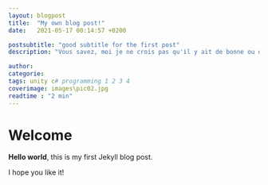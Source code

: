 ```yaml
---
layout: blogpost
title:  "My own blog post!"
date:   2021-05-17 00:14:57 +0200

postsubtitle: "good subtitle for the first post"
description: "Vous savez, moi je ne crois pas qu'il y ait de bonne ou de mauvaise situation. Moi, si je devais résumer ma vie aujourd'hui avec vous, je dirais que c'est d'abord des rencontres. Des gens qui m'ont tendu la main, peut-être à un moment où je ne pouvais pas, où j'étais seul chez moi. Et c'est assez curieux de se dire que les hasards, les rencontres forgent une destinée..."

author:
categorie:
tags: unity c# programming 1 2 3 4
coverimage: images\pic02.jpg
readtime : "2 min"
---
```


# Welcome

**Hello world**, this is my first Jekyll blog post.

I hope you like it!